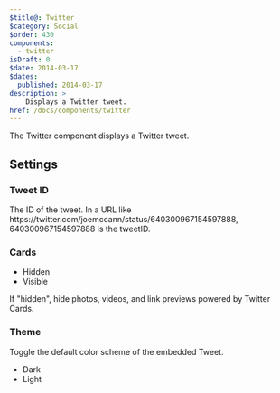 ```yaml
---
$title@: Twitter
$category: Social
$order: 430
components:
  - twitter
isDraft: 0
$date: 2014-03-17
$dates:
  published: 2014-03-17
description: >
    Displays a Twitter tweet.
href: /docs/components/twitter
---
```

<p>The Twitter component displays a Twitter tweet.</p>
<amp-twitter width="375"
  height="472"
  layout="responsive"
  data-tweetid="638793490521001985">
</amp-twitter>
<h2 class="mt4 mb4">Settings</h2>
<h3 class="mb3 mt3">Tweet ID</h3>
The ID of the tweet. In a URL like https://twitter.com/joemccann/status/640300967154597888, 640300967154597888 is the tweetID.
<h3 class="mb3 mt3">Cards</h3>

- Hidden
- Visible

If "hidden", hide photos, videos, and link previews powered by Twitter Cards.

<h3 class="mb3 mt3">Theme</h3>
Toggle the default color scheme of the embedded Tweet.

- Dark
- Light
